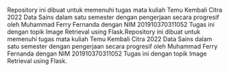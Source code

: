 Repository ini dibuat untuk memenuhi tugas mata kuliah Temu Kembali Citra 2022 Data Sains dalam satu semester dengan pengerjaan secara progresif oleh Muhammad Ferry Fernanda dengan NIM 201910370311052 Tugas ini dengan topik Image Retrieval using Flask.Repository ini dibuat untuk memenuhi tugas mata kuliah Temu Kembali Citra 2022 Data Sains dalam satu semester dengan pengerjaan secara progresif oleh Muhammad Ferry Fernanda dengan NIM 201910370311052 Tugas ini dengan topik Image Retrieval using Flask.
